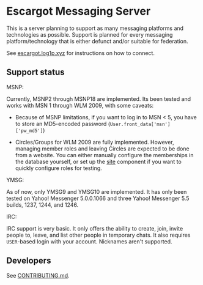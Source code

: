 # Escargot Messaging Server

This is a server planning to support as many messaging platforms and technologies as possible. Support is planned for every messaging platform/technology that is either defunct and/or suitable for federation.

See [escargot.log1p.xyz](https://escargot.log1p.xyz) for instructions on how to connect.


## Support status

MSNP:

Currently, MSNP2 through MSNP18 are implemented. Its been tested and works with MSN 1 through WLM 2009, with some caveats:

- Because of MSNP limitations, if you want to log in to MSN < 5, you have to store an MD5-encoded password (`User.front_data['msn']['pw_md5']`)

- Circles/Groups for WLM 2009 are fully implemented. However, managing member roles and leaving Circles are expected to be done from a website. You can either manually configure the memberships in the database yourself, or set up the [site](https://gitlab.com/escargot-chat/site/tree/patch/new-site) component if you want to quickly configure roles for testing.

YMSG:

As of now, only YMSG9 and YMSG10 are implemented. It has only been tested on Yahoo! Messenger 5.0.0.1066 and three Yahoo! Messenger 5.5 builds, 1237, 1244, and 1246.

IRC:

IRC support is very basic. It only offers the ability to create, join, invite people to, leave, and list other people in temporary chats. It also requires `USER`-based login with your account. Nicknames aren't supported.

## Developers

See [CONTRIBUTING.md](/CONTRIBUTING.md).
